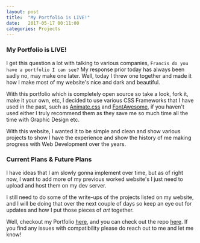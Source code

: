 ```yaml
---
layout: post
title:  "My Portfolio is LIVE!"
date:   2017-05-17 00:11:00
categories: Projects
---
```


### My Portfolio is LIVE! 

I get this question a lot with talking to various companies, `Francis do you have a portfolio I can see?` My response prior today has always been sadly no, may make one later. Well, today I threw one together and made it how I make most of my website's nice and dark and beautiful. 

With this portfolio which is completely open source so take a look, fork it, make it your own, etc, I decided to use various CSS Frameworks that I have used in the past, such as [Animate.css](https://daneden.github.io/animate.css/) and [FontAwesome](https://fontawesome.io), if you haven't used either I truly recommend them as they save me so much time all the time with Graphic Design etc. 

With this website, I wanted it to be simple and clean and show various projects to show I have the experience and show the history of me making progress with Web Development over the years. 

### Current Plans & Future Plans 

I have ideas that I am slowly gonna implement over time, but as of right now, I want to add more of my previous worked website's I just need to upload and host them on my dev server. 

I still need to do some of the write-ups of the projects listed on my website, and I will be doing that over the next couple of days so keep an eye out for updates and how I put those pieces of *art* together.


Well, checkout my Portfolio [here](https://Portfolio.FrancisPBaker.com), and you can check out the repo [here](http://github.com/Baker/Portfolio.FrancisPBaker.com). If you find any issues with compatibility please do reach out to me and let me know! 
